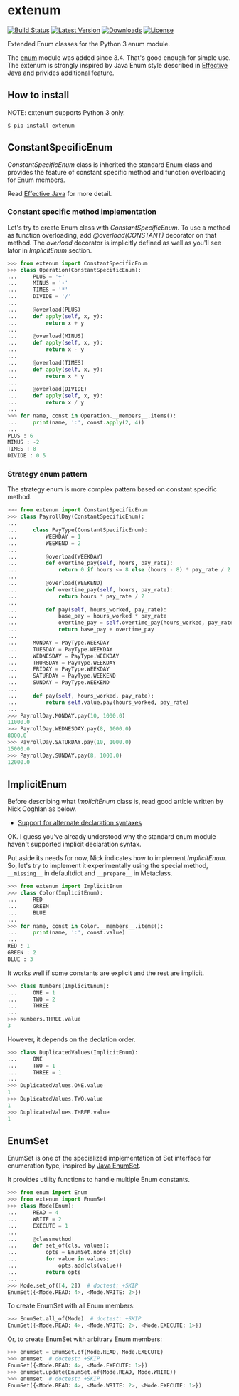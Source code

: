 # extenum

[![Build Status](https://travis-ci.org/t2y/extenum.svg?branch=master)](https://travis-ci.org/t2y/extenum/)
[![Latest Version](https://pypip.in/version/extenum/badge.svg)](https://pypi.python.org/pypi/extenum/)
[![Downloads](https://pypip.in/download/extenum/badge.svg)](https://pypi.python.org/pypi/extenum/)
[![License](https://pypip.in/license/extenum/badge.svg)](https://pypi.python.org/pypi/extenum/)


Extended Enum classes for the Python 3 enum module.

The [enum](https://docs.python.org/3/library/enum.html) module was added
since 3.4. That's good enough for simple use.
The extenum is strongly inspired by Java Enum style described in
[Effective Java](http://en.wikipedia.org/wiki/Joshua_Bloch#Effective_Java)
and privides additional feature.


## How to install

NOTE: extenum supports Python 3 only.

    $ pip install extenum


## ConstantSpecificEnum

*ConstantSpecificEnum* class is inherited the standard Enum class and
provides the feature of constant specific method and function overloading
for Enum members.

Read [Effective Java](http://en.wikipedia.org/wiki/Joshua_Bloch#Effective_Java)
for more detail.


### Constant specific method implementation

Let's try to create Enum class with *ConstantSpecificEnum*.
To use a method as function overloading, add *@overload(CONSTANT)* decorator
on that method. The *overload* decorator is implicitly defined as well as
you'll see lator in *ImplicitEnum* section.

```python
>>> from extenum import ConstantSpecificEnum
>>> class Operation(ConstantSpecificEnum):
...     PLUS = '+'
...     MINUS = '-'
...     TIMES = '*'
...     DIVIDE = '/'
...
...     @overload(PLUS)
...     def apply(self, x, y):
...         return x + y
...
...     @overload(MINUS)
...     def apply(self, x, y):
...         return x - y
...
...     @overload(TIMES)
...     def apply(self, x, y):
...         return x * y
...
...     @overload(DIVIDE)
...     def apply(self, x, y):
...         return x / y
...
>>> for name, const in Operation.__members__.items():
...     print(name, ':', const.apply(2, 4))
...
PLUS : 6
MINUS : -2
TIMES : 8
DIVIDE : 0.5

```


### Strategy enum pattern

The strategy enum is more complex pattern based on constant specific method.

```python
>>> from extenum import ConstantSpecificEnum
>>> class PayrollDay(ConstantSpecificEnum):
...
...     class PayType(ConstantSpecificEnum):
...         WEEKDAY = 1
...         WEEKEND = 2
...
...         @overload(WEEKDAY)
...         def overtime_pay(self, hours, pay_rate):
...             return 0 if hours <= 8 else (hours - 8) * pay_rate / 2
...
...         @overload(WEEKEND)
...         def overtime_pay(self, hours, pay_rate):
...             return hours * pay_rate / 2
...
...         def pay(self, hours_worked, pay_rate):
...             base_pay = hours_worked * pay_rate
...             overtime_pay = self.overtime_pay(hours_worked, pay_rate)
...             return base_pay + overtime_pay
...
...     MONDAY = PayType.WEEKDAY
...     TUESDAY = PayType.WEEKDAY
...     WEDNESDAY = PayType.WEEKDAY
...     THURSDAY = PayType.WEEKDAY
...     FRIDAY = PayType.WEEKDAY
...     SATURDAY = PayType.WEEKEND
...     SUNDAY = PayType.WEEKEND
...
...     def pay(self, hours_worked, pay_rate):
...         return self.value.pay(hours_worked, pay_rate)
...
>>> PayrollDay.MONDAY.pay(10, 1000.0)
11000.0
>>> PayrollDay.WEDNESDAY.pay(8, 1000.0)
8000.0
>>> PayrollDay.SATURDAY.pay(10, 1000.0)
15000.0
>>> PayrollDay.SUNDAY.pay(8, 1000.0)
12000.0

```


## ImplicitEnum

Before describing what *ImplicitEnum* class is, read good article written by
Nick Coghlan as below.

* [Support for alternate declaration syntaxes](http://python-notes.curiousefficiency.org/en/latest/python3/enum_creation.html#support-for-alternate-declaration-syntaxes)

OK. I guess you've already understood why the standard enum module haven't
supported implicit declaration syntax.

Put aside its needs for now, Nick indicates how to implement *ImplicitEnum*.
So, let's try to implement it experimentally using the special method,
`__missing__` in defaultdict and `__prepare__` in Metaclass.

```python
>>> from extenum import ImplicitEnum
>>> class Color(ImplicitEnum):
...     RED
...     GREEN
...     BLUE
...
>>> for name, const in Color.__members__.items():
...     print(name, ':', const.value)
...
RED : 1
GREEN : 2
BLUE : 3

```

It works well if some constants are explicit and the rest are implicit.

```python
>>> class Numbers(ImplicitEnum):
...     ONE = 1
...     TWO = 2
...     THREE
...
>>> Numbers.THREE.value
3

```

However, it depends on the declation order.

```python
>>> class DuplicatedValues(ImplicitEnum):
...     ONE
...     TWO = 1
...     THREE = 1
...
>>> DuplicatedValues.ONE.value
1
>>> DuplicatedValues.TWO.value
1
>>> DuplicatedValues.THREE.value
1

```


## EnumSet

EnumSet is one of the specialized implementation of Set interface for enumeration type,
inspired by [Java EnumSet](http://docs.oracle.com/javase/8/docs/api/java/util/EnumSet.html).

It provides utility functions to handle multiple Enum constants.

```python
>>> from enum import Enum
>>> from extenum import EnumSet
>>> class Mode(Enum):
...     READ = 4
...     WRITE = 2
...     EXECUTE = 1
...
...     @classmethod
...     def set_of(cls, values):
...         opts = EnumSet.none_of(cls)
...         for value in values:
...             opts.add(cls(value))
...         return opts
...
>>> Mode.set_of([4, 2])  # doctest: +SKIP
EnumSet({<Mode.READ: 4>, <Mode.WRITE: 2>})
```

To create EnumSet with all Enum members:

```python
>>> EnumSet.all_of(Mode)  # doctest: +SKIP
EnumSet({<Mode.READ: 4>, <Mode.WRITE: 2>, <Mode.EXECUTE: 1>})
```

Or, to create EnumSet with arbitrary Enum members:

```python
>>> enumset = EnumSet.of(Mode.READ, Mode.EXECUTE)
>>> enumset  # doctest: +SKIP
EnumSet({<Mode.READ: 4>, <Mode.EXECUTE: 1>})
>>> enumset.update(EnumSet.of(Mode.READ, Mode.WRITE))
>>> enumset  # doctest: +SKIP
EnumSet({<Mode.READ: 4>, <Mode.WRITE: 2>, <Mode.EXECUTE: 1>})
```
